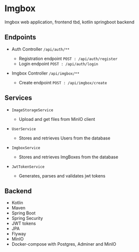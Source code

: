 # Imgbox
 Imgbox web application, frontend tbd,  kotlin springboot backend


 ## Endpoints
 - Auth Controller `/api/auth/**`
     - Registration endpoint `POST : /api/auth/register`
     - Login endpoint `POST : /api/auth/login`
       
- Imgbox Controller `/api/imgbox/**`
    - Create endpoint `POST : /api/imgbox/create`

## Services
 - `ImageStorageService`
    - Upload and get files from MinIO client

 - `UserService`
    - Stores and retrieves Users from the database

- `ImgboxService`
    - Stores and retrieves ImgBoxes from the database

- `JwtTokenService`
    - Generates, parses and validates jwt tokens
## Backend
- Kotlin
- Maven
- Spring Boot
- Spring Security
- JWT tokens
- JPA
- Flyway
- MinIO
- Docker-compose with Postgres, Adminer and MinIO

